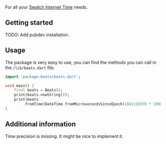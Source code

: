 For all your [Swatch Internet Time](http://en.wikipedia.org/wiki/Swatch_Internet_Time) needs.

## Getting started

TODO: Add pubdev installation.

## Usage

The package is very easy to use, you can find the methods you can call in the  `/lib/beats.dart` file.

```dart
import 'package:beats/beats.dart';

void main() {
    final beats = Beats();
    print(beats.nowString());
    print(beats
        .fromTime(DateTime.fromMicrosecondsSinceEpoch(1681193970 * 1000000)));
}
```

## Additional information

Time precision is missing. It might be nice to implement it.